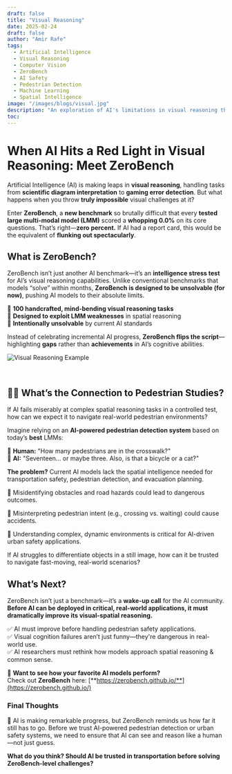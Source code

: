 ```yaml
---
draft: false
title: "Visual Reasoning"
date: 2025-02-24
draft: false
author: "Amir Rafe"
tags:
  - Artificial Intelligence
  - Visual Reasoning
  - Computer Vision
  - ZeroBench
  - AI Safety
  - Pedestrian Detection
  - Machine Learning
  - Spatial Intelligence
image: "/images/blogs/visual.jpg"
description: "An exploration of AI's limitations in visual reasoning through ZeroBench, a challenging benchmark where leading AI models score 0%, highlighting critical concerns for pedestrian safety and real-world AI applications"
toc: 
---
```


# When AI Hits a Red Light in Visual Reasoning: Meet ZeroBench  

Artificial Intelligence (AI) is making leaps in **visual reasoning**, handling tasks from **scientific diagram interpretation** to **gaming error detection**. But what happens when you throw **truly impossible** visual challenges at it?  

Enter **ZeroBench**, a **new benchmark** so brutally difficult that every **tested large multi-modal model (LMM)** scored a **whopping 0.0%** on its core questions. That’s right—**zero percent.** If AI had a report card, this would be the equivalent of **flunking out spectacularly**.  

## **What is ZeroBench?**  

ZeroBench isn’t just another AI benchmark—it’s an **intelligence stress test** for AI’s visual reasoning capabilities. Unlike conventional benchmarks that models “solve” within months, **ZeroBench is designed to be unsolvable (for now)**, pushing AI models to their absolute limits.  

🔹 **100 handcrafted, mind-bending visual reasoning tasks**  
🔹 **Designed to exploit LMM weaknesses** in spatial reasoning  
🔹 **Intentionally unsolvable** by current AI standards  

Instead of celebrating incremental AI progress, **ZeroBench flips the script**—highlighting **gaps** rather than **achievements** in AI’s cognitive abilities.

![Visual Reasoning Example](/images/blogs/calig.png)

<br>

## **🚶‍♂️ What’s the Connection to Pedestrian Studies?**  

If AI fails miserably at complex spatial reasoning tasks in a controlled test, how can we expect it to navigate real-world pedestrian environments?  

Imagine relying on an **AI-powered pedestrian detection system** based on today’s **best** LMMs:  

👀 **Human:** "How many pedestrians are in the crosswalk?"  
🤖 **AI:** "Seventeen… or maybe three. Also, is that a bicycle or a cat?"  

**The problem?** Current AI models lack the spatial intelligence needed for transportation safety, pedestrian detection, and evacuation planning.

🔹 Misidentifying obstacles and road hazards could lead to dangerous outcomes.

🔹 Misinterpreting pedestrian intent (e.g., crossing vs. waiting) could cause accidents.

🔹 Understanding complex, dynamic environments is critical for AI-driven urban safety applications.

If AI struggles to differentiate objects in a still image, how can it be trusted to navigate fast-moving, real-world scenarios?  

## **What’s Next?**  

ZeroBench isn’t just a benchmark—it’s a **wake-up call** for the AI community. **Before AI can be deployed in critical, real-world applications, it must dramatically improve its visual-spatial reasoning.**  

✅ AI must improve before handling pedestrian safety applications.  
✅ Visual cognition failures aren’t just funny—they're dangerous in real-world use.  
✅ AI researchers must rethink how models approach spatial reasoning & common sense.

📌 **Want to see how your favorite AI models perform?**  
Check out **ZeroBench** here: [**https://zerobench.github.io/**](https://zerobench.github.io/)  

### **Final Thoughts**  

🚦 AI is making remarkable progress, but ZeroBench reminds us how far it still has to go. Before we trust AI-powered pedestrian detection or urban safety systems, we need to ensure that AI can see and reason like a human—not just guess.

**What do you think? Should AI be trusted in transportation before solving ZeroBench-level challenges?**

